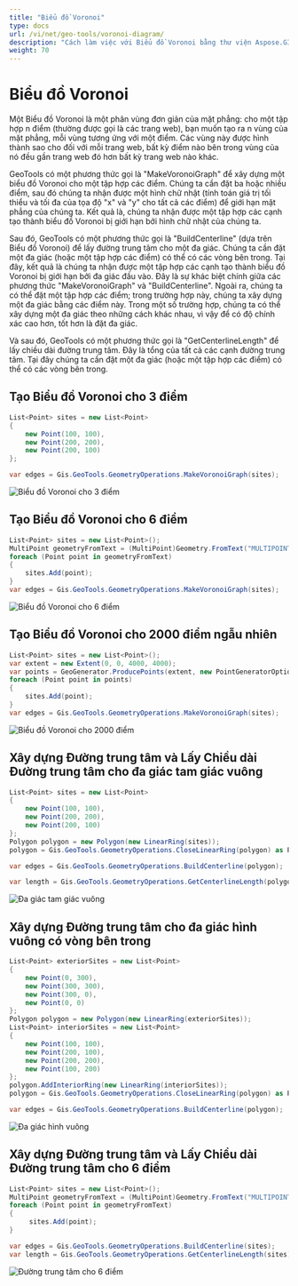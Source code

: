 ```yaml
---
title: "Biểu đồ Voronoi"
type: docs
url: /vi/net/geo-tools/voronoi-diagram/
description: "Cách làm việc với Biểu đồ Voronoi bằng thư viện Aspose.GIS"
weight: 70
---
```


# Biểu đồ Voronoi

Một Biểu đồ Voronoi là một phân vùng đơn giản của mặt phẳng: cho một tập hợp n điểm (thường được gọi là các trang web), bạn muốn tạo ra n vùng của mặt phẳng, mỗi vùng tương ứng với một điểm. Các vùng này được hình thành sao cho đối với mỗi trang web, bất kỳ điểm nào bên trong vùng của nó đều gần trang web đó hơn bất kỳ trang web nào khác.

GeoTools có một phương thức gọi là "MakeVoronoiGraph" để xây dựng một biểu đồ Voronoi cho một tập hợp các điểm. Chúng ta cần đặt ba hoặc nhiều điểm, sau đó chúng ta nhận được một hình chữ nhật (tính toán giá trị tối thiểu và tối đa của tọa độ "x" và "y" cho tất cả các điểm) để giới hạn mặt phẳng của chúng ta. Kết quả là, chúng ta nhận được một tập hợp các cạnh tạo thành biểu đồ Voronoi bị giới hạn bởi hình chữ nhật của chúng ta.

Sau đó, GeoTools có một phương thức gọi là "BuildCenterline" (dựa trên Biểu đồ Voronoi) để lấy đường trung tâm cho một đa giác. Chúng ta cần đặt một đa giác (hoặc một tập hợp các điểm) có thể có các vòng bên trong. Tại đây, kết quả là chúng ta nhận được một tập hợp các cạnh tạo thành biểu đồ Voronoi bị giới hạn bởi đa giác đầu vào. Đây là sự khác biệt chính giữa các phương thức "MakeVoronoiGraph" và "BuildCenterline". Ngoài ra, chúng ta có thể đặt một tập hợp các điểm; trong trường hợp này, chúng ta xây dựng một đa giác bằng các điểm này. Trong một số trường hợp, chúng ta có thể xây dựng một đa giác theo những cách khác nhau, vì vậy để có độ chính xác cao hơn, tốt hơn là đặt đa giác.

Và sau đó, GeoTools có một phương thức gọi là "GetCenterlineLength" để lấy chiều dài đường trung tâm. Đây là tổng của tất cả các cạnh đường trung tâm. Tại đây chúng ta cần đặt một đa giác (hoặc một tập hợp các điểm) có thể có các vòng bên trong.

## Tạo Biểu đồ Voronoi cho 3 điểm

```csharp
List<Point> sites = new List<Point>
{
    new Point(100, 100),
    new Point(200, 200),
    new Point(200, 100)
};

var edges = Gis.GeoTools.GeometryOperations.MakeVoronoiGraph(sites);
```
![Biểu đồ Voronoi cho 3 điểm](rightTriangle.map.png)

## Tạo Biểu đồ Voronoi cho 6 điểm

```csharp
List<Point> sites = new List<Point>();
MultiPoint geometryFromText = (MultiPoint)Geometry.FromText("MULTIPOINT ((320 170), (366 246), (530 230), (530 300), (455 277), (490 160))");
foreach (Point point in geometryFromText)
{
    sites.Add(point);
}
var edges = Gis.GeoTools.GeometryOperations.MakeVoronoiGraph(sites);
```
![Biểu đồ Voronoi cho 6 điểm](test3.map.png)

## Tạo Biểu đồ Voronoi cho 2000 điểm ngẫu nhiên

```csharp
List<Point> sites = new List<Point>();
var extent = new Extent(0, 0, 4000, 4000);
var points = GeoGenerator.ProducePoints(extent, new PointGeneratorOptions{ Count = 2000, Seed = 1 });
foreach (Point point in points)
{ 
    sites.Add(point);
}
var edges = Gis.GeoTools.GeometryOperations.MakeVoronoiGraph(sites);
```
![Biểu đồ Voronoi cho 2000 điểm](test8.map.png)

## Xây dựng Đường trung tâm và Lấy Chiều dài Đường trung tâm cho đa giác tam giác vuông

```csharp
List<Point> sites = new List<Point>
{
    new Point(100, 100),
    new Point(200, 200),
    new Point(200, 100)
};
Polygon polygon = new Polygon(new LinearRing(sites));
polygon = Gis.GeoTools.GeometryOperations.CloseLinearRing(polygon) as Polygon;

var edges = Gis.GeoTools.GeometryOperations.BuildCenterline(polygon);

var length = Gis.GeoTools.GeometryOperations.GetCenterlineLength(polygon);
```
![Đa giác tam giác vuông](rightTriangle_p.map.png)

## Xây dựng Đường trung tâm cho đa giác hình vuông có vòng bên trong

```csharp
List<Point> exteriorSites = new List<Point>
{
    new Point(0, 300),
    new Point(300, 300),
    new Point(300, 0),
    new Point(0, 0)
};
Polygon polygon = new Polygon(new LinearRing(exteriorSites));
List<Point> interiorSites = new List<Point>
{
    new Point(100, 100),
    new Point(200, 100),
    new Point(200, 200),
    new Point(100, 200)
};
polygon.AddInteriorRing(new LinearRing(interiorSites));
polygon = Gis.GeoTools.GeometryOperations.CloseLinearRing(polygon) as Polygon;

var edges = Gis.GeoTools.GeometryOperations.BuildCenterline(polygon);
```
![Đa giác hình vuông](square_p_2.map.png)

## Xây dựng Đường trung tâm và Lấy Chiều dài Đường trung tâm cho 6 điểm

```csharp
List<Point> sites = new List<Point>();
MultiPoint geometryFromText = (MultiPoint)Geometry.FromText("MULTIPOINT ((320 170), (366 246), (530 230), (530 300), (455 277), (490 160))");
foreach (Point point in geometryFromText)
{
     sites.Add(point);
}

var edges = Gis.GeoTools.GeometryOperations.BuildCenterline(sites);
var length = Gis.GeoTools.GeometryOperations.GetCenterlineLength(sites);
```
![Đường trung tâm cho 6 điểm](test3_c.map.png)
